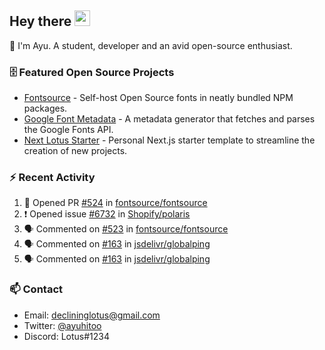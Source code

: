 ## Hey there <img src="https://media.giphy.com/media/hvRJCLFzcasrR4ia7z/giphy.gif" width="25" height="25">

📝 I'm Ayu. A student, developer and an avid open-source enthusiast.

### 🗄 Featured Open Source Projects

- [Fontsource](https://github.com/fontsource/fontsource) - Self-host Open Source fonts in neatly bundled NPM packages.
- [Google Font Metadata](https://github.com/fontsource/google-font-metadata) - A metadata generator that fetches and parses the Google Fonts API.
- [Next Lotus Starter](https://github.com/DecliningLotus/next-lotus-starter) - Personal Next.js starter template to streamline the creation of new projects.

### ⚡ Recent Activity

<!--START_SECTION:activity-->

1. 💪 Opened PR [#524](https://github.com/fontsource/fontsource/pull/524) in [fontsource/fontsource](https://github.com/fontsource/fontsource)
2. ❗️ Opened issue [#6732](https://github.com/Shopify/polaris/issues/6732) in [Shopify/polaris](https://github.com/Shopify/polaris)
3. 🗣 Commented on [#523](https://github.com/fontsource/fontsource/issues/523) in [fontsource/fontsource](https://github.com/fontsource/fontsource)
4. 🗣 Commented on [#163](https://github.com/jsdelivr/globalping/issues/163) in [jsdelivr/globalping](https://github.com/jsdelivr/globalping)
5. 🗣 Commented on [#163](https://github.com/jsdelivr/globalping/issues/163) in [jsdelivr/globalping](https://github.com/jsdelivr/globalping)
<!--END_SECTION:activity-->

### 📫 Contact

- Email: declininglotus@gmail.com
- Twitter: [@ayuhitoo](https://twitter.com/ayuhitoo)
- Discord: Lotus#1234

